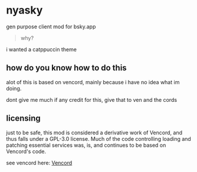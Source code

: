 # nyasky

gen purpose client mod for bsky.app

> why?

i wanted a catppuccin theme

## how do you know how to do this

alot of this is based on vencord, mainly because i have no idea what im doing.

dont give me much if any credit for this, give that to ven and the cords

## licensing

just to be safe, this mod is considered a derivative work of Vencord,
and thus falls under a GPL-3.0 license. Much of the code controlling loading
and patching essential services was, is, and continues to be based on Vencord's
code.

see vencord here: [Vencord](https://github.com/Vendicated/Vencord)